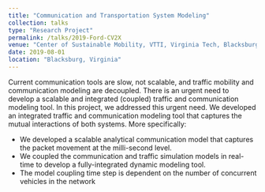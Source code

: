 ```yaml
---
title: "Communication and Transportation System Modeling"
collection: talks
type: "Research Project"
permalink: /talks/2019-Ford-CV2X
venue: "Center of Sustainable Mobility, VTTI, Virginia Tech, Blacksburg VA"
date: 2019-08-01
location: "Blacksburg, Virginia"
---
```


Current communication tools are slow, not scalable, and traffic mobility and communication modeling are decoupled. There is an urgent need to develop a scalable and integrated (coupled) traffic and communication modeling tool. In this project, we addressed this urgent need.
We developed an integrated traffic and communication modeling tool that captures the mutual interactions of both systems. More specifically:
- We developed a scalable analytical communication model that captures the packet movement at the milli-second level.
- We coupled the communication and traffic simulation models in real-time to develop a fully-integrated dynamic modeling tool.
- The model coupling time step is dependent on the number of concurrent vehicles in the network





